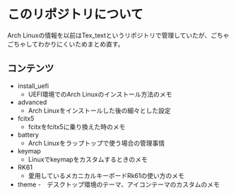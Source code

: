 # このリポジトリについて


Arch Linuxの情報を以前はTex_textというリポジトリで管理していたが、ごちゃごちゃしてわかりにくいためまとめ直す。

## コンテンツ

- install_uefi
    - UEFI環境でのArch Linuxのインストール方法のメモ
- advanced 
    - Arch Linuxをインストールした後の細々とした設定
- fcitx5
    - fcitxをfcitx5に乗り換えた時のメモ
- battery 
    - Arch Linuxをラップトップで使う場合の管理事情
- keymap
    - Linuxでkeymapをカスタムするときのメモ
- RK61
    - 愛用しているメカニカルキーボードRk61の使い方のメモ
- theme
    -　デスクトップ環境のテーマ、アイコンテーマのカスタムのメモ
